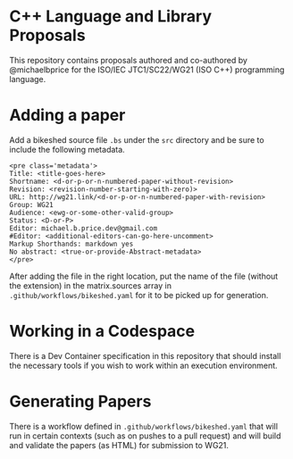 # C++ Language and Library Proposals

This repository contains proposals authored and co-authored by @michaelbprice for the ISO/IEC JTC1/SC22/WG21 (ISO C++) programming language.

# Adding a paper

Add a bikeshed source file `.bs` under the `src` directory and be sure to include the following metadata.

```
<pre class='metadata'>
Title: <title-goes-here>
Shortname: <d-or-p-or-n-numbered-paper-without-revision>
Revision: <revision-number-starting-with-zero)>
URL: http://wg21.link/<d-or-p-or-n-numbered-paper-with-revision>
Group: WG21
Audience: <ewg-or-some-other-valid-group>
Status: <D-or-P>
Editor: michael.b.price.dev@gmail.com
#Editor: <additional-editors-can-go-here-uncomment>
Markup Shorthands: markdown yes
No abstract: <true-or-provide-Abstract-metadata>
</pre>
```

After adding the file in the right location, put the name of the file (without the extension) in the matrix.sources array in `.github/workflows/bikeshed.yaml` for it to be picked up for generation.

# Working in a Codespace

There is a Dev Container specification in this repository that should install the necessary tools if you wish to work within an execution environment.

# Generating Papers

There is a workflow defined in `.github/workflows/bikeshed.yaml` that will run in certain contexts (such as on pushes to a pull request) and will build and validate the papers (as HTML) for submission to WG21.
